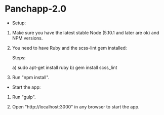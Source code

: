 # Panchapp-2.0

* Setup:

1) Make sure you have the latest stable Node (5.10.1 and later are ok) and NPM versions.

2) You need to have Ruby and the scss-lint gem installed:

    Steps:

    a) sudo apt-get install ruby
    b) gem install scss_lint

3) Run "npm install".

* Start the app:

1) Run "gulp".

2) Open "http://localhost:3000" in any browser to start the app.
